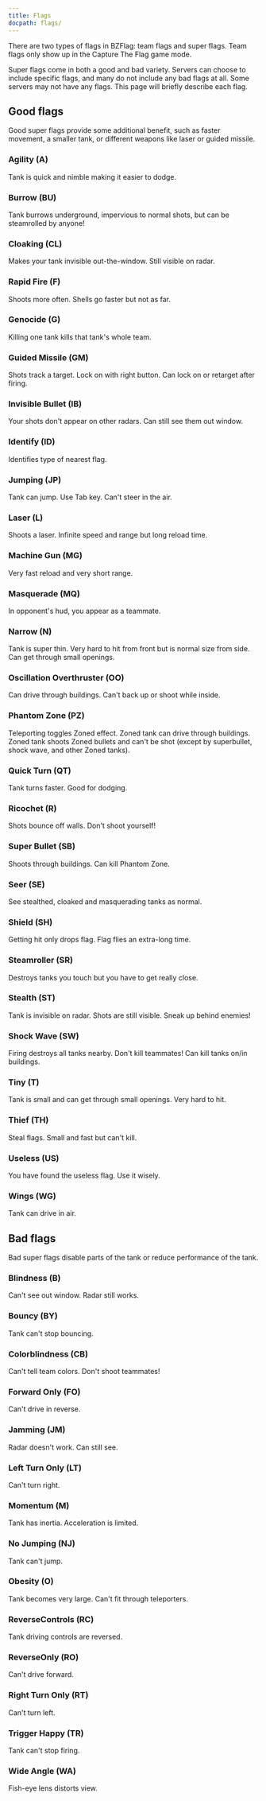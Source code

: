```yaml
---
title: Flags
docpath: flags/
---
```


There are two types of flags in BZFlag: team flags and super flags. Team flags only show up in the Capture The Flag game mode.

Super flags come in both a good and bad variety. Servers can choose to include specific flags, and many do not include any bad flags at all. Some servers may not have any flags. This page will briefly describe each flag.

## Good flags

Good super flags provide some additional benefit, such as faster movement, a smaller tank, or different weapons like laser or guided missile.

### Agility (A)

Tank is quick and nimble making it easier to dodge.

### Burrow (BU)

Tank burrows underground, impervious to normal shots, but can be steamrolled by anyone!

### Cloaking (CL)

Makes your tank invisible out-the-window. Still visible on radar.

### Rapid Fire (F)

Shoots more often. Shells go faster but not as far.

### Genocide (G)

Killing one tank kills that tank's whole team.

### Guided Missile (GM)

Shots track a target. Lock on with right button. Can lock on or retarget after firing.

### Invisible Bullet (IB)

Your shots don't appear on other radars. Can still see them out window.

### Identify (ID)

Identifies type of nearest flag.

### Jumping (JP)

Tank can jump. Use Tab key. Can't steer in the air.

### Laser (L)

Shoots a laser. Infinite speed and range but long reload time.

### Machine Gun (MG)

Very fast reload and very short range.

### Masquerade (MQ)

In opponent's hud, you appear as a teammate.

### Narrow (N)

Tank is super thin. Very hard to hit from front but is normal size from side. Can get through small openings.

### Oscillation Overthruster (OO)

Can drive through buildings. Can't back up or shoot while inside.

### Phantom Zone (PZ)

Teleporting toggles Zoned effect. Zoned tank can drive through buildings. Zoned tank shoots Zoned bullets and can't be shot (except by superbullet, shock wave, and other Zoned tanks).

### Quick Turn (QT)

Tank turns faster. Good for dodging.

### Ricochet (R)

Shots bounce off walls. Don't shoot yourself!

### Super Bullet (SB)

Shoots through buildings. Can kill Phantom Zone.

### Seer (SE)

See stealthed, cloaked and masquerading tanks as normal.

### Shield (SH)

Getting hit only drops flag. Flag flies an extra-long time.

### Steamroller (SR)

Destroys tanks you touch but you have to get really close.

### Stealth (ST)

Tank is invisible on radar. Shots are still visible. Sneak up behind enemies!

### Shock Wave (SW)

Firing destroys all tanks nearby. Don't kill teammates! Can kill tanks on/in buildings.

### Tiny (T)

Tank is small and can get through small openings. Very hard to hit.

### Thief (TH)

Steal flags. Small and fast but can't kill.

### Useless (US)

You have found the useless flag. Use it wisely.

### Wings (WG)

Tank can drive in air.

## Bad flags

Bad super flags disable parts of the tank or reduce performance of the tank.

### Blindness (B)

Can't see out window. Radar still works.

### Bouncy (BY)

Tank can't stop bouncing.

### Colorblindness (CB)

Can't tell team colors. Don't shoot teammates!

### Forward Only (FO)

Can't drive in reverse.

### Jamming (JM)

Radar doesn't work. Can still see.

### Left Turn Only (LT)

Can't turn right.

### Momentum (M)

Tank has inertia. Acceleration is limited.

### No Jumping (NJ)

Tank can't jump.

### Obesity (O)

Tank becomes very large. Can't fit through teleporters.

### ReverseControls (RC)

Tank driving controls are reversed.

### ReverseOnly (RO)

Can't drive forward.

### Right Turn Only (RT)

Can't turn left.

### Trigger Happy (TR)

Tank can't stop firing.

### Wide Angle (WA)

Fish-eye lens distorts view.
